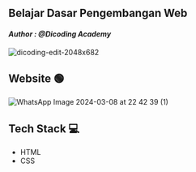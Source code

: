 ## Belajar Dasar Pengembangan Web
#### _Author : @Dicoding Academy_

![dicoding-edit-2048x682](https://github.com/Milkiiy/Dicoding-Web-Project/assets/114728966/0efcbaf4-93ba-4ad7-9b1c-a67e6d9a174c)
<br />

## Website 🟢
![WhatsApp Image 2024-03-08 at 22 42 39 (1)](https://github.com/Milkiiy/Dicoding-Web-Project/assets/114728966/8bfbf18c-412b-41ef-b15a-fdc467ef29b2)


## Tech Stack 💻
- HTML
- CSS
